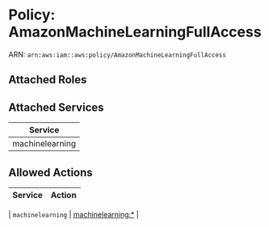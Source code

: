 # Policy: AmazonMachineLearningFullAccess

ARN: `arn:aws:iam::aws:policy/AmazonMachineLearningFullAccess`

## Attached Roles

## Attached Services

| Service |
|---------|
| machinelearning |

## Allowed Actions

| Service | Action |
|:-------:|--------|

| `machinelearning` | [machinelearning:*](../actions.md#machinelearning:all) |
